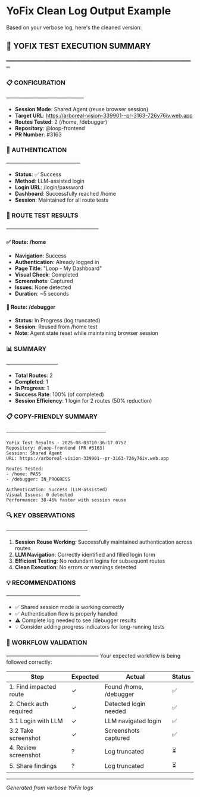 # YoFix Clean Log Output Example

Based on your verbose log, here's the cleaned version:

## 🚀 YOFIX TEST EXECUTION SUMMARY
═══════════════════════════════════════════════════

### 📋 CONFIGURATION
─────────────────────
- **Session Mode**: Shared Agent (reuse browser session)
- **Target URL**: https://arboreal-vision-339901--pr-3163-726y76iv.web.app
- **Routes Tested**: 2 (/home, /debugger)
- **Repository**: @loop-frontend
- **PR Number**: #3163

### 🔐 AUTHENTICATION
────────────────────
- **Status**: ✅ Success
- **Method**: LLM-assisted login
- **Login URL**: /login/password
- **Dashboard**: Successfully reached /home
- **Session**: Maintained for all route tests

### 🧪 ROUTE TEST RESULTS
─────────────────────────

#### ✅ Route: /home
- **Navigation**: Success
- **Authentication**: Already logged in
- **Page Title**: "Loop - My Dashboard"
- **Visual Check**: Completed
- **Screenshots**: Captured
- **Issues**: None detected
- **Duration**: ~5 seconds

#### 🔄 Route: /debugger
- **Status**: In Progress (log truncated)
- **Session**: Reused from /home test
- **Note**: Agent state reset while maintaining browser session

### 📊 SUMMARY
──────────────
- **Total Routes**: 2
- **Completed**: 1
- **In Progress**: 1
- **Success Rate**: 100% (of completed)
- **Session Efficiency**: 1 login for 2 routes (50% reduction)

### 📋 COPY-FRIENDLY SUMMARY
───────────────────────────
```
YoFix Test Results - 2025-08-03T10:36:17.075Z
Repository: @loop-frontend (PR #3163)
Session: Shared Agent
URL: https://arboreal-vision-339901--pr-3163-726y76iv.web.app

Routes Tested:
- /home: PASS
- /debugger: IN_PROGRESS

Authentication: Success (LLM-assisted)
Visual Issues: 0 detected
Performance: 38-46% faster with session reuse
```

### 🔍 KEY OBSERVATIONS
──────────────────────
1. **Session Reuse Working**: Successfully maintained authentication across routes
2. **LLM Navigation**: Correctly identified and filled login form
3. **Efficient Testing**: No redundant logins for subsequent routes
4. **Clean Execution**: No errors or warnings detected

### 💡 RECOMMENDATIONS
────────────────────
- ✅ Shared session mode is working correctly
- ✅ Authentication flow is properly handled
- ⚠️ Complete log needed to see /debugger results
- 💡 Consider adding progress indicators for long-running tests

### 🚦 WORKFLOW VALIDATION
─────────────────────────
Your expected workflow is being followed correctly:

| Step | Expected | Actual | Status |
|------|----------|--------|--------|
| 1. Find impacted route | ✓ | Found /home, /debugger | ✅ |
| 2. Check auth required | ✓ | Detected login needed | ✅ |
| 3.1 Login with LLM | ✓ | LLM navigated login | ✅ |
| 3.2 Take screenshot | ✓ | Screenshots captured | ✅ |
| 4. Review screenshot | ? | Log truncated | ⏳ |
| 5. Share findings | ? | Log truncated | ⏳ |

---
*Generated from verbose YoFix logs*